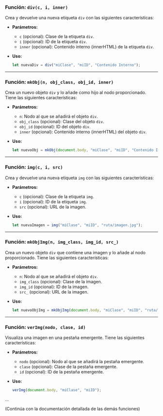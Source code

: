 ### Función: `div(c, i, inner)`

Crea y devuelve una nueva etiqueta `div` con las siguientes características:

- **Parámetros:**
  - `c` (opcional): Clase de la etiqueta `div`.
  - `i` (opcional): ID de la etiqueta `div`.
  - `inner` (opcional): Contenido interno (innerHTML) de la etiqueta `div`.

- **Uso:**
  ```javascript
  let nuevaDiv = div("miClase", "miID", "Contenido Interno");
  ```

---

### Función: `mkObj(n, obj_class, obj_id, inner)`

Crea un nuevo objeto `div` y lo añade como hijo al nodo proporcionado. Tiene las siguientes características:

- **Parámetros:**
  - `n`: Nodo al que se añadirá el objeto `div`.
  - `obj_class` (opcional): Clase del objeto `div`.
  - `obj_id` (opcional): ID del objeto `div`.
  - `inner` (opcional): Contenido interno (innerHTML) del objeto `div`.

- **Uso:**
  ```javascript
  let nuevoObj = mkObj(document.body, "miClase", "miID", "Contenido Interno");
  ```

---

### Función: `img(c, i, src)`

Crea y devuelve una nueva etiqueta `img` con las siguientes características:

- **Parámetros:**
  - `c` (opcional): Clase de la etiqueta `img`.
  - `i` (opcional): ID de la etiqueta `img`.
  - `src` (opcional): URL de la imagen.

- **Uso:**
  ```javascript
  let nuevaImagen = img("miClase", "miID", "ruta/imagen.jpg");
  ```

---

### Función: `mkObjImg(n, img_class, img_id, src_)`

Crea un nuevo objeto `div` que contiene una imagen y lo añade al nodo proporcionado. Tiene las siguientes características:

- **Parámetros:**
  - `n`: Nodo al que se añadirá el objeto `div`.
  - `img_class` (opcional): Clase de la imagen.
  - `img_id` (opcional): ID de la imagen.
  - `src_` (opcional): URL de la imagen.

- **Uso:**
  ```javascript
  let nuevoObjImg = mkObjImg(document.body, "miClase", "miID", "ruta/imagen.jpg");
  ```

---

### Función: `verImg(nodo, clase, id)`

Visualiza una imagen en una pestaña emergente. Tiene las siguientes características:

- **Parámetros:**
  - `nodo` (opcional): Nodo al que se añadirá la pestaña emergente.
  - `clase` (opcional): Clase de la pestaña emergente.
  - `id` (opcional): ID de la pestaña emergente.

- **Uso:**
  ```javascript
  verImg(document.body, "miClase", "miID");
  ```

...

(Continúa con la documentación detallada de las demás funciones)
